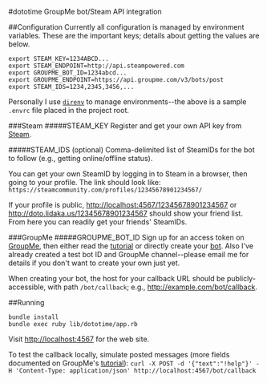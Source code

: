 #dototime
GroupMe bot/Steam API integration

##Configuration
Currently all configuration is managed by environment variables. These are the important keys; details about getting the values are below.

```
export STEAM_KEY=1234ABCD...
export STEAM_ENDPOINT=http://api.steampowered.com
export GROUPME_BOT_ID=1234abcd...
export GROUPME_ENDPOINT=https://api.groupme.com/v3/bots/post
export STEAM_IDS=1234,2345,3456,...
```

Personally I use [`direnv`](http://direnv.net/) to manage environments--the above is a sample `.envrc` file placed in the project root.

###Steam
#####STEAM_KEY
Register and get your own API key from [Steam](https://steamcommunity.com/dev/).

#####STEAM_IDS (optional)
Comma-delimited list of SteamIDs for the bot to follow (e.g., getting online/offline status).

You can get your own SteamID by logging in to Steam in a browser, then going to your profile. The link should look like:
`https://steamcommunity.com/profiles/12345678901234567/`

If your profile is public, <http://localhost:4567/12345678901234567> or <http://doto.lidaka.us/12345678901234567> should show your friend list. From here you can readily get your friends' SteamIDs.

###GroupMe
#####GROUPME_BOT_ID
Sign up for an access token on [GroupMe](https://dev.groupme.com/), then either read the [tutorial](https://dev.groupme.com/tutorials/bots) or directly create your [bot](https://dev.groupme.com/bots). Also I've already created a test bot ID and GroupMe channel--please email me for details if you don't want to create your own just yet.

When creating your bot, the host for your callback URL should be publicly-accessible, with path `/bot/callback`; e.g., <http://example.com/bot/callback>.

##Running
```
bundle install
bundle exec ruby lib/dototime/app.rb
```

Visit <http://localhost:4567> for the web site.

To test the callback locally, simulate posted messages (more fields documented on GroupMe's [tutorial](https://dev.groupme.com/tutorials/bots)):
`curl -X POST -d '{"text":"!help"}' -H 'Content-Type: application/json' http://localhost:4567/bot/callback`

